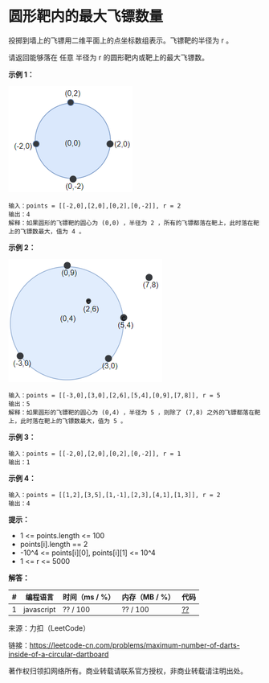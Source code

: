 # 圆形靶内的最大飞镖数量

投掷到墙上的飞镖用二维平面上的点坐标数组表示。飞镖靶的半径为 r 。

请返回能够落在 任意 半径为 r 的圆形靶内或靶上的最大飞镖数。

**示例 1：**

![示例1](./eg1.png)

``` javscript
输入：points = [[-2,0],[2,0],[0,2],[0,-2]], r = 2
输出：4
解释：如果圆形的飞镖靶的圆心为 (0,0) ，半径为 2 ，所有的飞镖都落在靶上，此时落在靶上的飞镖数最大，值为 4 。
```

**示例 2：**

![示例2](./eg2.png)

``` javscript
输入：points = [[-3,0],[3,0],[2,6],[5,4],[0,9],[7,8]], r = 5
输出：5
解释：如果圆形的飞镖靶的圆心为 (0,4) ，半径为 5 ，则除了 (7,8) 之外的飞镖都落在靶上，此时落在靶上的飞镖数最大，值为 5 。
```

**示例 3：**

``` javscript
输入：points = [[-2,0],[2,0],[0,2],[0,-2]], r = 1
输出：1
```

**示例 4：**

``` javscript
输入：points = [[1,2],[3,5],[1,-1],[2,3],[4,1],[1,3]], r = 2
输出：4
```

**提示：**

- 1 <= points.length <= 100
- points[i].length == 2
- -10^4 <= points[i][0], points[i][1] <= 10^4
- 1 <= r <= 5000

**解答：**

**#**|**编程语言**|**时间（ms / %）**|**内存（MB / %）**|**代码**
--|--|--|--|--
1|javascript|?? / 100|?? / 100|[??](./javascript/ac_v1.js)

来源：力扣（LeetCode）

链接：https://leetcode-cn.com/problems/maximum-number-of-darts-inside-of-a-circular-dartboard

著作权归领扣网络所有。商业转载请联系官方授权，非商业转载请注明出处。
